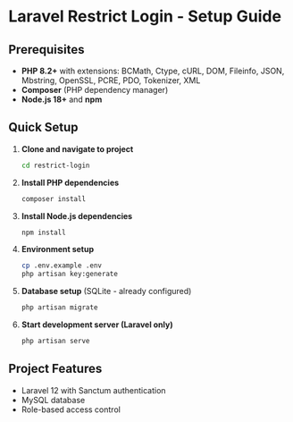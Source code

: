 # Laravel Restrict Login - Setup Guide

## Prerequisites

- **PHP 8.2+** with extensions: BCMath, Ctype, cURL, DOM, Fileinfo, JSON, Mbstring, OpenSSL, PCRE, PDO, Tokenizer, XML
- **Composer** (PHP dependency manager)
- **Node.js 18+** and **npm**

## Quick Setup

1. **Clone and navigate to project**
   ```bash
   cd restrict-login
   ```

2. **Install PHP dependencies**
   ```bash
   composer install
   ```

3. **Install Node.js dependencies**
   ```bash
   npm install
   ```

4. **Environment setup**
   ```bash
   cp .env.example .env
   php artisan key:generate
   ```

5. **Database setup** (SQLite - already configured)
   ```bash
   php artisan migrate
   ```

6. **Start development server (Laravel only)**
   ```bash
   php artisan serve
   ```



## Project Features

- Laravel 12 with Sanctum authentication
- MySQL database
- Role-based access control

